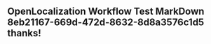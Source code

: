 <properties
ms.topic="hero-topic1"
ms.test1="hero-topic"
ms.test2="test"/>

## OpenLocalization Workflow Test MarkDown 8eb21167-669d-472d-8632-8d8a3576c1d5 thanks!
